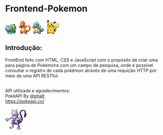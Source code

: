 # Frontend-Pokemon
![](https://raw.githubusercontent.com/PokeAPI/sprites/master/sprites/pokemon/versions/generation-v/black-white/animated/1.gif)
![](https://raw.githubusercontent.com/PokeAPI/sprites/master/sprites/pokemon/versions/generation-v/black-white/animated/4.gif)
![](https://raw.githubusercontent.com/PokeAPI/sprites/master/sprites/pokemon/versions/generation-v/black-white/animated/7.gif)
![](https://raw.githubusercontent.com/PokeAPI/sprites/master/sprites/pokemon/versions/generation-v/black-white/animated/25.gif)
## Introdução:

FrontEnd feito com HTML, CSS e JavaScript com o propósito de criar uma para página de Pokémons com um campo de pesquisa, onde é possível consultar o registro de cada pokémon através de uma requição HTTP por meio de uma API RESTful.
<br>
<br>

API utilizada e agradecimentos:
<br>
PokéAPI By [@phalt](https://github.com/phalt)
<br> https://pokeapi.co/

![](https://raw.githubusercontent.com/PokeAPI/sprites/master/sprites/pokemon/versions/generation-v/black-white/animated/150.gif)
